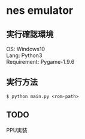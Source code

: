 # nes emulator

## 実行確認環境
OS: Windows10  
Lang: Python3  
Requirement: Pygame-1.9.6  

## 実行方法
`$ python main.py <rom-path>`

## TODO
PPU実装

